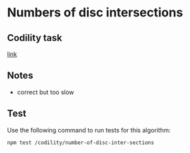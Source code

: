 # Numbers of disc intersections

## Codility task
[link](https://app.codility.com/programmers/lessons/6-sorting/number_of_disc_intersections/)

## Notes 

- correct but too slow

## Test

Use the following command to run tests for this algorithm:

```
npm test /codility/number-of-disc-inter-sections
```

